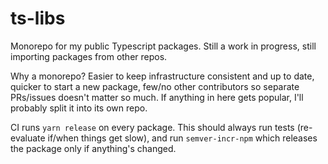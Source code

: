 # ts-libs
Monorepo for my public Typescript packages. Still a work in progress, still importing packages from other repos.

Why a monorepo? Easier to keep infrastructure consistent and up to date, quicker to start a new package, few/no other contributors so separate PRs/issues doesn't matter so much. If anything in here gets popular, I'll probably split it into its own repo.

CI runs `yarn release` on every package. This should always run tests (re-evaluate if/when things get slow), and run `semver-incr-npm` which releases the package only if anything's changed.